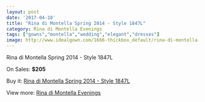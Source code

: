 ```yaml
---
layout: post
date: '2017-04-18'
title: "Rina di Montella Spring 2014 - Style 1847L"
category: Rina di Montella Evenings
tags: ["gowns","montella","wedding","elegant","dresses"]
image: http://www.idealgown.com/1666-thickbox_default/rina-di-montella-spring-2014-style-1847l.jpg
---
```

Rina di Montella Spring 2014 - Style 1847L

On Sales: **$205**
<a href="https://www.idealgown.com/en/rina-di-montella-evenings/771-rina-di-montella-spring-2014-style-1847l.html"><amp-img layout="responsive" width="600" height="600" src="//www.idealgown.com/1666-thickbox_default/rina-di-montella-spring-2014-style-1847l.jpg" alt="Rina di Montella Spring 2014 - Style 1847L 0" /></a>

Buy it: [Rina di Montella Spring 2014 - Style 1847L](https://www.idealgown.com/en/rina-di-montella-evenings/771-rina-di-montella-spring-2014-style-1847l.html "Rina di Montella Spring 2014 - Style 1847L")

View more: [Rina di Montella Evenings](https://www.idealgown.com/en/10-rina-di-montella-evenings "Rina di Montella Evenings")